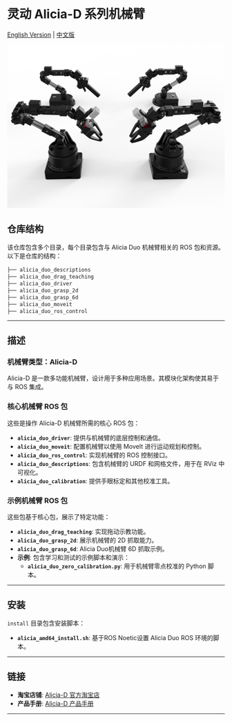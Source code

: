 # 灵动 Alicia-D 系列机械臂

[English Version](README_en.md) | [中文版](README.md)

![输入图片说明](images/Alicia%20Duo%20V5.4.png)

## 仓库结构

该仓库包含多个目录，每个目录包含与 Alicia Duo 机械臂相关的 ROS 包和资源。以下是仓库的结构：
```
├── alicia_duo_descriptions
├── alicia_duo_drag_teaching
├── alicia_duo_driver
├── alicia_duo_grasp_2d
├── alicia_duo_grasp_6d
├── alicia_duo_moveit
├── alicia_duo_ros_control

```

---

## 描述

### 机械臂类型：Alicia-D
Alicia-D 是一款多功能机械臂，设计用于多种应用场景。其模块化架构使其易于与 ROS 集成。

### 核心机械臂 ROS 包
这些是操作 Alicia-D 机械臂所需的核心 ROS 包：
- **`alicia_duo_driver`**: 提供与机械臂的底层控制和通信。
- **`alicia_duo_moveit`**: 配置机械臂以使用 MoveIt 进行运动规划和控制。
- **`alicia_duo_ros_control`**: 实现机械臂的 ROS 控制接口。
- **`alicia_duo_descriptions`**: 包含机械臂的 URDF 和网格文件，用于在 RViz 中可视化。
- **`alicia_duo_calibration`**: 提供手眼标定和其他校准工具。

### 示例机械臂 ROS 包
这些包基于核心包，展示了特定功能：
- **`alicia_duo_drag_teaching`**: 实现拖动示教功能。
- **`alicia_duo_grasp_2d`**: 展示机械臂的 2D 抓取能力。
- **`alicia_duo_grasp_6d`**: Alicia Duo机械臂 6D 抓取示例。
- **示例**: 包含学习和测试的示例脚本和演示：
  - **`alicia_duo_zero_calibration.py`**: 用于机械臂零点校准的 Python 脚本。


---

## 安装

`install` 目录包含安装脚本：
- **`alicia_amd64_install.sh`**: 基于ROS Noetic设置 Alicia Duo ROS 环境的脚本。


---
## 链接

- **淘宝店铺**: [Alicia-D 官方淘宝店](https://g84gtpygdv6trpvdhcsy0kfr73avcip.taobao.com/shop/view_shop.htm?appUid=RAzN8HWKU5B7MfX6JjEWgkuNfftNVbnrjbjx6fPjY9KqXB46Rvy&spm=a21n57.1.hoverItem.2)
- **产品手册**: [Alicia-D 产品手册](https://tcnqzgyay0jb.feishu.cn/wiki/ElDUwERlNilPLWkJ2e2cYGyZncb?fromScene=spaceOverview)

---
